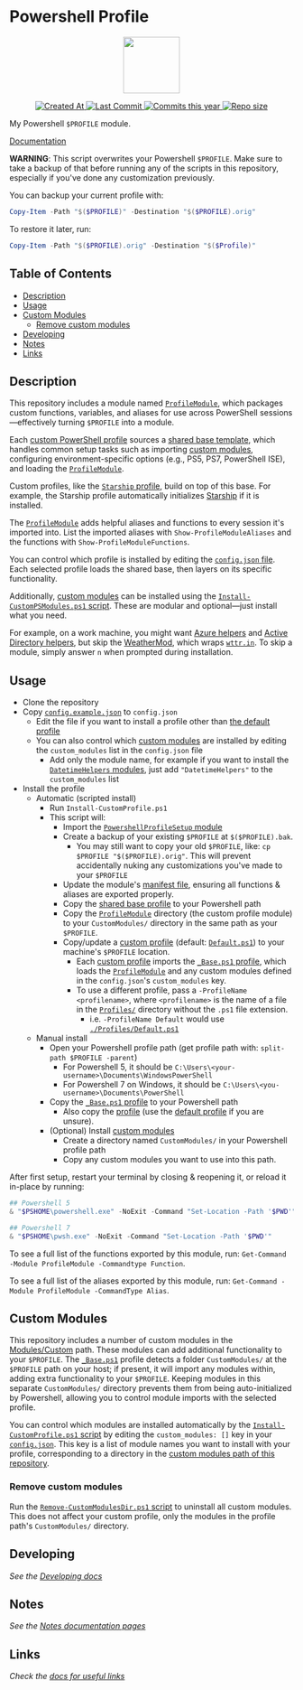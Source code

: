 # Powershell Profile  <!-- omit in toc -->

<!-- Repo image -->
<p align="center">
  <a href="https://github.com/redjax/PowershellProfile">
    <picture>
      <source media="(prefers-color-scheme: dark)" srcset="https://assets.esecurityplanet.com/uploads/2021/05/logo-microsoft-powershell.png">
      <img src="https://assets.esecurityplanet.com/uploads/2021/05/logo-microsoft-powershell.png" height="100">
    </picture>
  </a>
</p>

<!-- Git badges -->
<p align="center">
  <a href="https://github.com/redjax/PowershellProfile">
    <img alt="Created At" src="https://img.shields.io/github/created-at/redjax/PowershellProfile">
  </a>
  <a href="https://github.com/redjax/PowershellProfile/commit">
    <img alt="Last Commit" src="https://img.shields.io/github/last-commit/redjax/PowershellProfile">
  </a>
  <a href="https://github.com/redjax/PowershellProfile/commit">
    <img alt="Commits this year" src="https://img.shields.io/github/commit-activity/y/redjax/PowershellProfile">
  </a>
  <a href="https://github.com/redjax/PowershellProfile">
    <img alt="Repo size" src="https://img.shields.io/github/repo-size/redjax/PowershellProfile">
  </a>
  <!-- ![GitHub Latest Release](https://img.shields.io/github/release-date/redjax/PowershellProfile) -->
  <!-- ![GitHub commits since latest release](https://img.shields.io/github/commits-since/redjax/PowershellProfile/latest) -->
  <!-- ![GitHub Actions Workflow Status](https://img.shields.io/github/actions/workflow/status/redjax/PowershellProfile/tests.yml) -->
</p>

My Powershell `$PROFILE` module.

[Documentation](./docs/)

**WARNING**: This script overwrites your Powershell `$PROFILE`. Make sure to take a backup of that before running any of the scripts in this repository, especially if you've done any customization previously.

You can backup your current profile with:

```powershell
Copy-Item -Path "$($PROFILE)" -Destination "$($PROFILE).orig"
```

To restore it later, run:
```powershell
Copy-Item -Path "$($PROFILE).orig" -Destination "$($Profile)"
```

## Table of Contents <!-- omit in toc -->

- [Description](#description)
- [Usage](#usage)
- [Custom Modules](#custom-modules)
  - [Remove custom modules](#remove-custom-modules)
- [Developing](#developing)
- [Notes](#notes)
- [Links](#links)

## Description

This repository includes a module named [`ProfileModule`](./Modules/ProfileModule/), which packages custom functions, variables, and aliases for use across PowerShell sessions—effectively turning `$PROFILE` into a module.

Each [custom PowerShell profile](./Profiles/) sources a [shared base template](./docs/Developing.md#base-template), which handles common setup tasks such as importing [custom modules](./Modules/Custom/), configuring environment-specific options (e.g., PS5, PS7, PowerShell ISE), and loading the [`ProfileModule`](./Modules/ProfileModule/).

Custom profiles, like the [`Starship` profile](./Profiles/Starship.ps1), build on top of this base. For example, the Starship profile automatically initializes [Starship](https://starship.rs) if it is installed.

The [`ProfileModule`](./Modules/ProfileModule/) adds helpful aliases and functions to every session it's imported into. List the imported aliases with `Show-ProfileModuleAliases` and  the functions with `Show-ProfileModuleFunctions`.

You can control which profile is installed by editing the [`config.json` file](./config.example.json). Each selected profile loads the shared base, then layers on its specific functionality.

Additionally, [custom modules](./Modules/Custom/) can be installed using the [`Install-CustomPSModules.ps1` script](./Install-CustomPSModules.ps1). These are modular and optional—just install what you need.

For example, on a work machine, you might want [Azure helpers](./Modules/Custom/AzureHelpers/) and [Active Directory helpers](./Modules/Custom/ActiveDirectoryHelpers/), but skip the [WeatherMod](./Modules/Custom/WeatherMod/), which wraps [`wttr.in`](https://wttr.in). To skip a module, simply answer `n` when prompted during installation.

## Usage

- Clone the repository
- Copy [`config.example.json`](./config.example.json) to `config.json`
  - Edit the file if you want to install a profile other than [the default profile](./Profiles/Default.ps1)
  - You can also control which [custom modules](./Modules/Custom/) are installed by editing the `custom_modules` list in the `config.json` file
    - Add only the module name, for example if you want to install the [`DatetimeHelpers` modules](./Modules/Custom/DatetimeHelpers/), just add `"DatetimeHelpers"` to the `custom_modules` list
- Install the profile
  - Automatic (scripted install)
    - Run `Install-CustomProfile.ps1`
    - This script will:
      - Import the [`PowershellProfileSetup` module](./scripts/setup/PowershellProfileSetup/)
      - Create a backup of your existing `$PROFILE` at `$($PROFILE).bak`.
        - You may still want to copy your old `$PROFILE`, like: `cp $PROFILE "$($PROFILE).orig"`. This will prevent accidentally nuking any customizations you've made to your `$PROFILE`
      - Update the module's [manifest file](./Modules/ProfileModule/ProfileModule.psd1), ensuring all functions & aliases are exported properly.
      - Copy the [shared base profile](./Profiles/_Base.ps1) to your Powershell path
      - Copy the [`ProfileModule`](./Modules/ProfileModule/) directory (the custom profile module) to your `CustomModules/` directory in the same path as your `$PROFILE`.
      - Copy/update a [custom profile](./Profiles/) (default: [`Default.ps1`](./Profiles/Default.ps1)) to your machine's `$PROFILE` location.
        - Each [custom profile](./Profiles/) imports the [`_Base.ps1` profile](./Profiles/_Base.ps1), which loads the [`ProfileModule`](./Modules/ProfileModule/) and any custom modules defined in the `config.json`'s `custom_modules` key.
        - To use a different profile, pass a `-ProfileName <profilename>`, where `<profilename>` is the name of a file in the [`Profiles/`](./Profiles/) directory without the `.ps1` file extension.
          - i.e. `-ProfileName Default` would use [`./Profiles/Default.ps1`](./Profiles/Default.ps1)
  - Manual install
    - Open your Powershell profile path (get profile path with: `split-path $PROFILE -parent`)
      - For Powershell 5, it should be `C:\Users\<your-username>\Documents\WindowsPowerShell`
      - For Powershell 7 on Windows, it should be `C:\Users\<you-username>\Documents\PowerShell`
    - Copy the [`_Base.ps1` profile](./Profiles/_Base.ps1) to your Powershell path
      - Also copy the [profile](./Profiles/) (use the [default profile](./Profiles/Default.ps1) if you are unsure).
    - (Optional) Install [custom modules](./Modules/Custom/)
      - Create a directory named `CustomModules/` in your Powershell profile path
      - Copy any custom modules you want to use into this path.

After first setup, restart your terminal by closing & reopening it, or reload it in-place by running:

```powershell
## Powershell 5
& "$PSHOME\powershell.exe" -NoExit -Command "Set-Location -Path '$PWD'"

## Powershell 7
& "$PSHOME\pwsh.exe" -NoExit -Command "Set-Location -Path '$PWD'"
```

To see a full list of the functions exported by this module, run: `Get-Command -Module ProfileModule -Commandtype Function`.

To see a full list of the aliases exported by this module, run: `Get-Command -Module ProfileModule -CommandType Alias`.

## Custom Modules

This repository includes a number of custom modules in the [Modules/Custom](./Modules/Custom/) path. These modules can add additional functionality to your `$PROFILE`. The [`_Base.ps1`](./Profiles/_Base.ps1) profile detects a folder `CustomModules/` at the `$PROFILE` path on your host; if present, it will import any modules within, adding extra functionality to your `$PROFILE`. Keeping modules in this separate `CustomModules/` directory prevents them from being auto-initialized by Powershell, allowing you to control module imports with the selected profile.

You can control which modules are installed automatically by the [`Install-CustomProfile.ps1` script](./Install-CustomProfile.ps1) by editing the `custom_modules: []` key in your [`config.json`](./config.example.json). This key is a list of module names you want to install with your profile, corresponding to a directory in the [custom modules path of this repository](./Modules/Custom/).

### Remove custom modules

Run the [`Remove-CustomModulesDir.ps1` script](./scripts/Remove-CustomModulesDir.ps1) to uninstall all custom modules. This does not affect your custom profile, only the modules in the profile path's `CustomModules/` directory.

## Developing

*See the [Developing docs](./docs/Developing.md)*

## Notes

*See the [Notes documentation pages](./docs/Notes.md)*

## Links

*Check the [docs for useful links](./docs/Useful-Links.md)*
